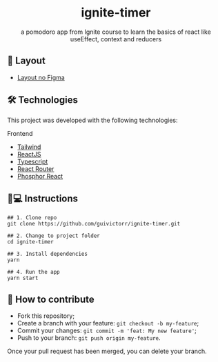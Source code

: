 <h1 align='center'>ignite-timer</h1>
<p align='center'>a pomodoro app from Ignite course to learn the basics of react like useEffect, context and reducers</p>

## 💄 Layout
- [Layout no Figma](https://www.figma.com/file/g9Cti6NBwzxzqB28DcCpFc/Ignite-Timer-(Community)?node-id=0%3A1&t=Zip25HjRP5T633gy-1)

## 🛠 Technologies

This project was developed with the following technologies:

Frontend
- [Tailwind](https://tailwindcss.com/)
- [ReactJS](https://pt-br.reactjs.org)
- [Typescript](typescriptlang.org/)
- [React Router](https://reactrouter.com/)
- [Phosphor React](https://phosphoricons.com/)

## 📱💻 Instructions

```
## 1. Clone repo
git clone https://github.com/guivictorr/ignite-timer.git

## 2. Change to project folder
cd ignite-timer

## 3. Install dependencies
yarn

## 4. Run the app
yarn start
```

## 🤔 How to contribute

- Fork this repository;
- Create a branch with your feature: `git checkout -b my-feature`;
- Commit your changes: `git commit -m 'feat: My new feature'`;
- Push to your branch: `git push origin my-feature`.

Once your pull request has been merged, you can delete your branch.
 
